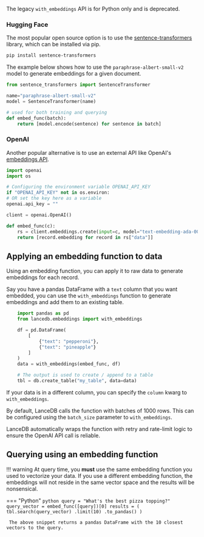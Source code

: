 The legacy `with_embeddings` API is for Python only and is deprecated.

### Hugging Face

The most popular open source option is to use the [sentence-transformers](https://www.sbert.net/) 
library, which can be installed via pip.

```bash
pip install sentence-transformers
```

The example below shows how to use the `paraphrase-albert-small-v2` model to generate embeddings 
for a given document.

```python
from sentence_transformers import SentenceTransformer

name="paraphrase-albert-small-v2"
model = SentenceTransformer(name)

# used for both training and querying
def embed_func(batch):
    return [model.encode(sentence) for sentence in batch]
```


### OpenAI

Another popular alternative is to use an external API like OpenAI's [embeddings API](https://platform.openai.com/docs/guides/embeddings/what-are-embeddings).

```python
import openai
import os

# Configuring the environment variable OPENAI_API_KEY
if "OPENAI_API_KEY" not in os.environ:
# OR set the key here as a variable
openai.api_key = ""

client = openai.OpenAI()

def embed_func(c):    
    rs = client.embeddings.create(input=c, model="text-embedding-ada-002")
    return [record.embedding for record in rs["data"]]
```


## Applying an embedding function to data

Using an embedding function, you can apply it to raw data
to generate embeddings for each record.

Say you have a pandas DataFrame with a `text` column that you want embedded,
you can use the `with_embeddings` function to generate embeddings and add them to 
an existing table.

```python
    import pandas as pd
    from lancedb.embeddings import with_embeddings

    df = pd.DataFrame(
        [
            {"text": "pepperoni"},
            {"text": "pineapple"}
        ]
    )
    data = with_embeddings(embed_func, df)

    # The output is used to create / append to a table
    tbl = db.create_table("my_table", data=data)
```

If your data is in a different column, you can specify the `column` kwarg to `with_embeddings`.

By default, LanceDB calls the function with batches of 1000 rows. This can be configured
using the `batch_size` parameter to `with_embeddings`.

LanceDB automatically wraps the function with retry and rate-limit logic to ensure the OpenAI
API call is reliable.

## Querying using an embedding function

!!! warning
    At query time, you **must** use the same embedding function you used to vectorize your data.
    If you use a different embedding function, the embeddings will not reside in the same vector
    space and the results will be nonsensical.

=== "Python"
     ```python
     query = "What's the best pizza topping?"
     query_vector = embed_func([query])[0]
     results = (
        tbl.search(query_vector)
        .limit(10)
        .to_pandas()
     )
     ```

     The above snippet returns a pandas DataFrame with the 10 closest vectors to the query.
